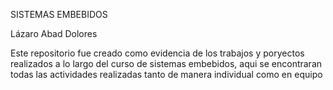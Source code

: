 SISTEMAS EMBEBIDOS

Lázaro Abad Dolores

Este repositorio fue creado como evidencia de los trabajos 
y poryectos realizados a lo largo del curso de sistemas 
embebidos, aqui se encontraran todas las actividades realizadas 
tanto de manera individual como en equipo
